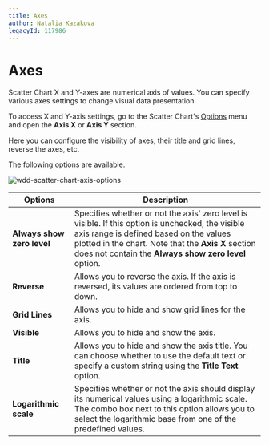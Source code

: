 ```yaml
---
title: Axes
author: Natalia Kazakova
legacyId: 117986
---
```

# Axes
Scatter Chart X and Y-axes are numerical axis of values. You can specify various axes settings to change visual data presentation.

To access X and Y-axis settings, go to the Scatter Chart's [Options](../../ui-elements/dashboard-item-menu.md) menu and open the **Axis X** or **Axis Y** section.

Here you can configure the visibility of axes, their title and grid lines, reverse the axes, etc.

The following options are available.

![wdd-scatter-chart-axis-options](../../../../images/img125602.png)

| Options | Description |
|---|---|
| **Always show zero level** | Specifies whether or not the axis' zero level is visible. If this option is unchecked, the visible axis range is defined based on the values plotted in the chart. Note that the **Axis X** section does not contain the **Always show zero level** option. |
| **Reverse** | Allows you to reverse the axis. If the axis is reversed, its values are ordered from top to down. |
| **Grid Lines** | Allows you to hide and show grid lines for the axis. |
| **Visible** | Allows you to hide and show the axis. |
| **Title** | Allows you to hide and show the axis title. You can choose whether to use the default text or specify a custom string using the **Title Text** option. |
| **Logarithmic scale** | Specifies whether or not the axis should display its numerical values using a logarithmic scale. The combo box next to this option allows you to select the logarithmic base from one of the predefined values. |